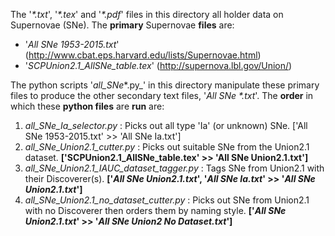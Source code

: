 The '_\*.txt_', '_\*.tex_' and '_\*.pdf_' files in this directory all holder data on
Supernovae (SNe). The **primary** Supernovae **files** are:
 - '*All SNe 1953-2015.txt*' (http://www.cbat.eps.harvard.edu/lists/Supernovae.html)
 - '*SCPUnion2.1_AllSNe_table.tex*' (http://supernova.lbl.gov/Union/)


The python scripts '_all_SNe_\*.py_' in this directory manipulate these primary
files to produce the other secondary text files, '_All SNe \*.txt_'. The **order** in
which these **python files** are **run** are:

 1. *all_SNe_Ia_selector.py* : Picks out all type 'Ia' (or unknown) SNe.
                             ['All SNe 1953-2015.txt'
                               \>> 'All SNe Ia.txt']
 2. *all_SNe_Union2.1_cutter.py* : Picks out suitable SNe from the Union2.1
                                 dataset.
                                 **['SCPUnion2.1_AllSNe_table.tex'
                                    \>> 'All SNe Union2.1.txt']**
 3. *all_SNe_Union2.1_IAUC_dataset_tagger.py* : Tags SNe from Union2.1 with their
                                              Discoverer(s).
                                              **['*All SNe Union2.1.txt*',
                                               '*All SNe Ia.txt*'
                                                \>> '*All SNe Union2.1.txt*']**
 4. *all_SNe_Union2.1_no_dataset_cutter.py* : Picks out SNe from Union2.1 with no
                                            Discoverer then orders them by
                                            naming style.
                                            **['*All SNe Union2.1.txt*'
                                              \>> '*All SNe Union2 No Dataset.txt*']**
